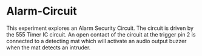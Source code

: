 # Alarm-Circuit
This experiment explores an Alarm Security Circuit. The circuit is driven by the 555 Timer IC circuit. An open contact of the circuit at the trigger pin 2 is connected to a detecting mat which will activate an audio output buzzer when the mat detects an intruder. 
